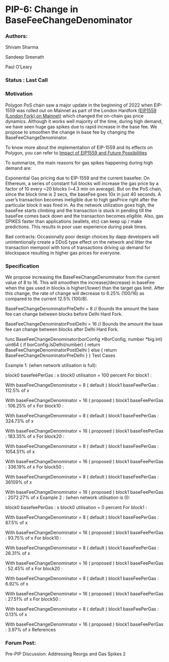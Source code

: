 # PIP-6: Change in BaseFeeChangeDenominator

### Authors:

Shivam Sharma

Sandeep Sreenath

Paul O’Leary

### Status : Last Call

### Motivation

Polygon PoS chain saw a major update in the beginning of 2022 when EIP-1559 was rolled out on Mainnet as part of the London Hardfork [(EIP1559 (London Fork) on Mainnet)]([url](https://forum.polygon.technology/t/eip1559-london-fork-on-mainnet/549)) which changed the on-chain gas price dynamics. Although it works well majority of the time, during high demand, we have seen huge gas spikes due to rapid increase in the base fee. We propose to smoothen the change in base fee by changing the BaseFeeChangeDenominator.

To know more about the implementation of EIP-1559 and its effects on Polygon, you can refer to [Impact of EIP1559 and Future Possibilities]([url](https://forum.polygon.technology/t/impact-of-eip1559-and-future-possibilities/1749))

To summarize, the main reasons for gas spikes happening during high demand are:

Exponential Gas pricing due to EIP-1559 and the current basefee: On Ethereum, a series of constant full blocks will increase the gas price by a factor of 10 every ~20 blocks (~4.3 min on average). But on the PoS chain, since the block time is 2 secs, the baseFee goes 10x in just 40 seconds. A user’s transaction becomes ineligible due to high gasPrice right after the particular block it was fired in. As the network utilization goes high, the baseFee starts climbing and the transaction is stuck in pending till the baseFee comes back down and the transaction becomes eligible. Also, gas SPIKES faster than applications (wallets, etc) can keep up / make predictions. This results in poor user experience during peak times.

Bad contracts: Occasionally poor design choices by dapp developers will unintentionally create a DDoS type effect on the network and litter the transaction mempool with tons of transactions driving up demand for blockspace resulting in higher gas prices for everyone.

### Specification

We propose increasing the BaseFeeChangeDenominator from the current value of 8 to 16. This will smoothen the increase(/decrease) in baseFee when the gas used in blocks is higher(/lower) than the target gas limit. After this change, the rate of change will decrease to 6.25% (100/16) as compared to the current 12.5% (100/8).

BaseFeeChangeDenominatorPreDelhi = 8 // Bounds the amount the base fee can
change between blocks before Delhi Hard Fork.

BaseFeeChangeDenominatorPostDelhi = 16 // Bounds the amount the base fee can
change between blocks after Delhi Hard Fork.

func BaseFeeChangeDenominator(borConfig *BorConfig, number *big.Int) uint64 {
	if borConfig.IsDelhi(number) {
		return BaseFeeChangeDenominatorPostDelhi
	} else {
		return BaseFeeChangeDenominatorPreDelhi
	}
}
Test Cases

Example 1: (when network utilisation is full):

block0 basefeePerGas : x
block0 utilisation = 100 percent
For block1 :

With baseFeeChangeDenominator = 8 ( default )
block1 baseFeePerGas : 112.5% of x

With baseFeeChangeDenominator = 16 ( proposed )
block1 baseFeePerGas : 106.25% of x
For block10 :

With baseFeeChangeDenominator = 8 ( default )
block1 baseFeePerGas : 324.73% of x

With baseFeeChangeDenominator = 16 ( proposed )
block1 baseFeePerGas : 183.35% of x
For block20 :

With baseFeeChangeDenominator = 8 ( default )
block1 baseFeePerGas : 1054.51% of x

With baseFeeChangeDenominator = 16 ( proposed )
block1 baseFeePerGas : 336.19% of x
For block50 :

With baseFeeChangeDenominator = 8 ( default )
block1 baseFeePerGas : 36109% of x

With baseFeeChangeDenominator = 16 ( proposed )
block1 baseFeePerGas : 2072.27% of x
Example 2 : (when network utilisation is 0):

block0 basefeePerGas : x
block0 utilisation = 0 percent
For block1 :

With baseFeeChangeDenominator = 8 ( default )
block1 baseFeePerGas : 87.5% of x

With baseFeeChangeDenominator = 16 ( proposed )
block1 baseFeePerGas : 93.75% of x
For block10 :

With baseFeeChangeDenominator = 8 ( default )
block1 baseFeePerGas : 26.31% of x

With baseFeeChangeDenominator = 16 ( proposed )
block1 baseFeePerGas : 52.45% of x
For block20 :

With baseFeeChangeDenominator = 8 ( default )
block1 baseFeePerGas : 6.92% of x

With baseFeeChangeDenominator = 16 ( proposed )
block1 baseFeePerGas : 27.51% of x
For block50 :

With baseFeeChangeDenominator = 8 ( default )
block1 baseFeePerGas : 0.13% of x

With baseFeeChangeDenominator = 16 ( proposed )
block1 baseFeePerGas : 3.97% of x
References

### Forum Post:

Pre-PIP Discussion: Addressing Reorgs and Gas Spikes 2
